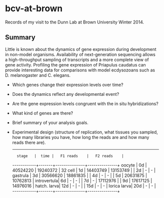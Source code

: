 bcv-at-brown
============

Records of my visit to the Dunn Lab at Brown University Winter 2014.

Summary
-------

Little is known about the dynamics of gene expression during development in non-model organisms. Availability of next-generation sequencing allows a high-throughput sampling of transcripts and a more complete view of gene activity. Profiling the gene expression of Priapulus caudatus can provide interesting data for comparisons with model ecdysozoans such as D. melanogaster and C. elegans.

* Which genes change their expression levels over time?
* Does the dynamics reflect any developmental event?
* Are the gene expression levels congruent with the in situ hybridizations?
* What kind of genes are there?


* Brief summary of your analysis goals.
* Experimental design (structure of replication, what tissues you sampled, how many libraries you have, how long the reads are and how many reads there are).

	-----------------------------------------------------
		stage	|  time	|	F1 reads	|	F2 reads	|
	------------+-------+---------------+---------------+
	   oocyte	|	0d	|	40524220	|	19240372	|
	   32 cell	|	1d	|	14403749	|	13153749	|
				|	2d	|	-			|	-			|
	  gastrula	|	3d	|	30566620	|	18861835	|
				|	4d	|	-			|	-			|
				|	5d	|	20631875	|	10762813	|
	introvertula|	6d	|	-			|	-			|
				|	7d	|	-			|	17112976	|
				|	9d	|	17617125	|	14976016	|
	hatch. larva|  12d	|	-			|	-			|
				|  15d	|	-			|	-			|
	lorica larva|  20d	|	-			|	-			|
	------------+-------+---------------+---------------+
